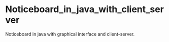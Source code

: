 # Noticeboard_in_java_with_client_server

Noticeboard in java with graphical interface and client-server.
